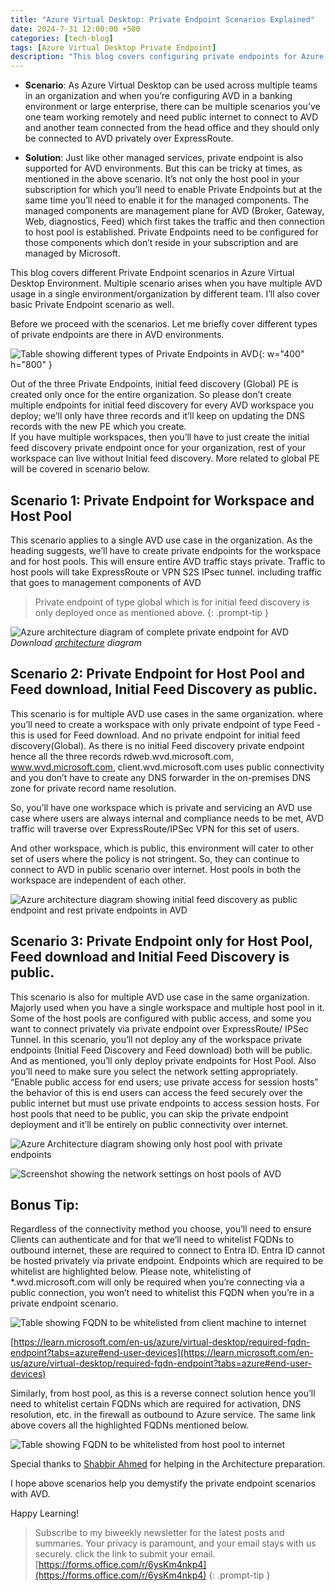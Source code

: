 ```yaml
---
title: "Azure Virtual Desktop: Private Endpoint Scenarios Explained"
date: 2024-7-31 12:00:00 +500
categories: [tech-blog]
tags: [Azure Virtual Desktop Private Endpoint]
description: "This blog covers configuring private endpoints for Azure Virtual Desktop, detailing scenarios and considerations for using public and private access"
---
```


* **Scenario**: As Azure Virtual Desktop can be used across multiple teams in an organization and when you’re configuring AVD in a banking environment or large enterprise, there can be multiple scenarios you’ve one team working remotely and need public internet to connect to AVD and another team connected from the head office and they should only be connected to AVD privately over ExpressRoute.

* **Solution**: Just like other managed services, private endpoint is also supported for AVD environments.
But this can be tricky at times, as mentioned in the above scenario. It’s not only the host pool in your subscription for which you’ll need to enable Private Endpoints but at the same time you’ll need to enable it for the managed components. The managed components are management plane for AVD (Broker, Gateway, Web, diagnostics, Feed) which first takes the traffic and then connection to host pool is established. Private Endpoints need to be configured for those components which don’t reside in your subscription and are managed by Microsoft.

This blog covers different Private Endpoint scenarios in Azure Virtual Desktop Environment. Multiple scenario arises when you have multiple AVD usage in a single environment/organization by different team. I’ll also cover basic Private Endpoint scenario as well.

Before we proceed with the scenarios. Let me briefly cover different types of private endpoints are there in AVD environments.

![Table showing different types of Private Endpoints in AVD](https://raw.githubusercontent.com/qureshiaquib/qureshiaquib.github.io/main/assets/31072024/avd-privateendpoints-table.jpg){: w="400" h="800" }


Out of the three Private Endpoints, initial feed discovery (Global) PE is created only once for the entire organization. So please don’t create multiple endpoints for initial feed discovery for every AVD workspace you deploy; we’ll only have three records and it’ll keep on updating the DNS records with the new PE which you create.\
If you have multiple workspaces, then you’ll have to just create the initial feed discovery private endpoint once for your organization, rest of your workspace can live without Initial feed discovery. More related to global PE will be covered in scenario below.

## Scenario 1: Private Endpoint for Workspace and Host Pool
This scenario applies to a single AVD use case in the organization. As the heading suggests, we’ll have to create private endpoints for the workspace and for host pools. This will ensure entire AVD traffic stays private. Traffic to host pools will take ExpressRoute or VPN S2S IPsec tunnel. including traffic that goes to management components of AVD
> Private endpoint of type global which is for initial feed discovery is only deployed once as mentioned above.
{: .prompt-tip }

![Azure architecture diagram of complete private endpoint for AVD](https://raw.githubusercontent.com/qureshiaquib/qureshiaquib.github.io/main/assets/31072024/end-to-end-private-endpoint.jpg)
_Download [architecture](https://github.com/qureshiaquib/qureshiaquib.github.io/raw/main/assets/31072024/avd.pptx) diagram_


## Scenario 2: Private Endpoint for Host Pool and Feed download, Initial Feed Discovery as public.
This scenario is for multiple AVD use cases in the same organization. where you’ll need to create a workspace with only private endpoint of type Feed - this is used for Feed download. And no private endpoint for initial feed discovery(Global).
As there is no initial Feed discovery private endpoint hence all the three records rdweb.wvd.microsoft.com, www.wvd.microsoft.com, client.wvd.microsoft.com uses public connectivity and you don’t have to create any DNS forwarder in the on-premises DNS zone for private record name resolution.

So, you’ll have one workspace which is private and servicing an AVD use case where users are always internal and compliance needs to be met, AVD traffic will traverse over ExpressRoute/IPSec VPN for this set of users.

And other workspace, which is public, this environment will cater to other set of users where the policy is not stringent.
So, they can continue to connect to AVD in public scenario over internet.
Host pools in both the workspace are independent of each other.

![Azure architecture diagram showing initial feed discovery as public endpoint and rest private endpoints in AVD](https://raw.githubusercontent.com/qureshiaquib/qureshiaquib.github.io/main/assets/31072024/initial-feed-discovery-public-endpoint.jpg)


## Scenario 3: Private Endpoint only for Host Pool, Feed download and Initial Feed Discovery is public.

This scenario is also for multiple AVD use case in the same organization. Majorly used when you have a single workspace and multiple host pool in it. Some of the host pools are configured with public access, and some you want to connect privately via private endpoint over ExpressRoute/ IPSec Tunnel. In this scenario, you’ll not deploy any of the workspace private endpoints (Initial Feed Discovery and Feed download) both will be public. And as mentioned, you’ll only deploy private endpoints for Host Pool. Also you’ll need to make sure you select the network setting appropriately.
“Enable public access for end users; use private access for session hosts” the behavior of this is end users can access the feed securely over the public internet but must use private endpoints to access session hosts.
 For host pools that need to be public, you can skip the private endpoint deployment and it’ll be entirely on public connectivity over internet.

![Azure Architecture diagram showing only host pool with private endpoints](https://raw.githubusercontent.com/qureshiaquib/qureshiaquib.github.io/main/assets/31072024/host-pool-private-endpoint.jpg)

![Screenshot showing the network settings on host pools of AVD](https://raw.githubusercontent.com/qureshiaquib/qureshiaquib.github.io/main/assets/31072024/enable-public-access-end-users-use-private-access-session-hosts.jpg)


## Bonus Tip:
Regardless of the connectivity method you choose, you’ll need to ensure Clients can authenticate and for that we’ll need to whitelist FQDNs to outbound internet, these are required to connect to Entra ID. Entra ID cannot be hosted privately via private endpoint. Endpoints which are required to be whitelist are highlighted below. Please note, whitelisting of *.wvd.microsoft.com will only be required when you’re connecting via a public connection, you won’t need to whitelist this FQDN when you’re in a private endpoint scenario.

![Table showing FQDN to be whitelisted from client machine to internet](https://raw.githubusercontent.com/qureshiaquib/qureshiaquib.github.io/main/assets/31072024/client-fqdn-whitelist.jpg)


[https://learn.microsoft.com/en-us/azure/virtual-desktop/required-fqdn-endpoint?tabs=azure#end-user-devices](https://learn.microsoft.com/en-us/azure/virtual-desktop/required-fqdn-endpoint?tabs=azure#end-user-devices)

Similarly, from host pool, as this is a reverse connect solution hence you’ll need to whitelist certain FQDNs which are required for activation, DNS resolution, etc. in the firewall as outbound to Azure service. The same link above covers all the highlighted FQDNs mentioned below.

![Table showing FQDN to be whitelisted from host pool to internet](https://raw.githubusercontent.com/qureshiaquib/qureshiaquib.github.io/main/assets/31072024/hostpool-whitelist.jpg)


Special thanks to [Shabbir Ahmed](https://www.linkedin.com/in/shabbir550/) for helping in the Architecture preparation.

I hope above scenarios help you demystify the private endpoint scenarios with AVD.

Happy Learning!

>Subscribe to my biweekly newsletter for the latest posts and summaries. Your privacy is paramount, and your email stays with us securely.
click the link to submit your email.
[https://forms.office.com/r/6ysKm4nkp4](https://forms.office.com/r/6ysKm4nkp4)
{: .prompt-tip }